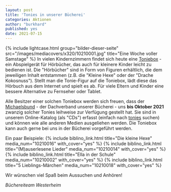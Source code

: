 ```yaml
---
layout: post
title: 'Tonies in unserer Bücherei'
categories: Aktionen
author: "burkhard"
published: yes
date: 2021-07-15
---
```

{% include lightcase.html group="bilder-dieser-seite"
      src="/images/mediacovers/x320/10210001.jpg" 
      title="Eine Woche voller Samstage" %}
In vielen Kindernzimmern findet sich heute eine [Toniebox](https://tonies.com/de-de/toniebox/) - ein Abspielgerät für Hörbücher, das auch für kleinere Kinder leicht zu bedienen ist. Die "Hörbücher" sind in Form von Figuren erhältlich, die dem jeweiligen Inhalt entstammen (z.B. die "Kleine Hexe" oder der "Drache Kokosnuss"). Stellt man die Tonie-Figur auf die Toniebox, lädt diese das Hörbuch aus dem Internet und spielt es ab. Für viele Eltern und Kinder eine bessere Alternative zu Fernseher oder Tablet.

Alle Besitzer einer solchen Toniebox werden sich freuen, dass der [Michaelsbund](https://www.michaelsbund.de/) - der Dachverband unserer Bücherei - uns **bis Oktober 2021** zwanzig solcher Tonies leihweise zur Verfügung gestellt hat. Sie sind in unserem Online-Katalog (als "CDs") erfasst (einfach nach [tonies](https://www.biblino.de/index.php?stichwort=tonies&button=Suchen&rdb_and_or=and&searchmode=0&page=1&action=1&new_query=1&id=243) suchen) und können wie alle anderen Medien ausgeliehen werden. Die Toniebox kann auch gerne bei uns in der Bücherei vorgeführt werden.

Ein paar Beispiele:
{% include biblino_link.html title="Die kleine Hexe" media_num="10210016" with_cover="yes" %}
{% include biblino_link.html title="(M)auserlesene Lieder" media_num="10210014" with_cover="yes" %}
{% include biblino_link.html title="Ella in der Schule" media_num="10210002" with_cover="yes" %}
{% include biblino_link.html title="5 Lieblings-Märchen" media_num="10210018" with_cover="yes" %}

Wir wünschen viel Spaß beim Aussuchen und Anhören!

*Büchereiteam Westerheim*

